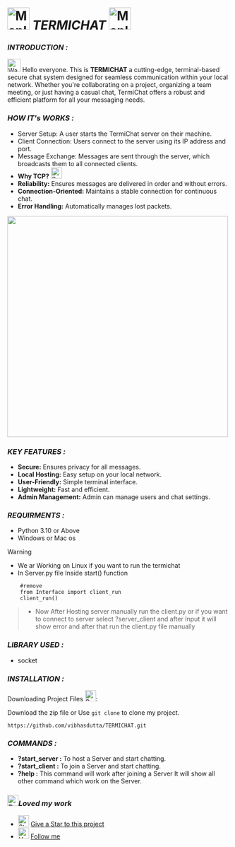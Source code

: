 # <img src="https://raw.githubusercontent.com/Tarikul-Islam-Anik/Animated-Fluent-Emojis/master/Emojis/Animals/Maple%20Leaf.png" alt="Maple Leaf" width="50" height="50" /> ***TERMICHAT*** <img src="https://raw.githubusercontent.com/Tarikul-Islam-Anik/Animated-Fluent-Emojis/master/Emojis/Animals/Maple%20Leaf.png" alt="Maple Leaf" width="50" height="50">

### ***INTRODUCTION :***
<img src="https://raw.githubusercontent.com/Tarikul-Islam-Anik/Animated-Fluent-Emojis/master/Emojis/Hand%20gestures/Waving%20Hand%20Medium-Light%20Skin%20Tone.png" alt="Waving Hand Medium-Light Skin Tone" width="30" height="30" /> Hello everyone. This is **TERMICHAT** a cutting-edge, terminal-based secure chat system designed for seamless communication within your local network. Whether you're collaborating on a project, organizing a team meeting, or just having a casual chat, TermiChat offers a robust and efficient platform for all your messaging needs.

### ***HOW IT's WORKS :***
- Server Setup: A user starts the TermiChat server on their machine.
- Client Connection: Users connect to the server using its IP address and port.
- Message Exchange: Messages are sent through the server, which broadcasts them to all connected clients.
- **Why TCP?** <img src="https://raw.githubusercontent.com/Tarikul-Islam-Anik/Animated-Fluent-Emojis/master/Emojis/Objects/Satellite%20Antenna.png" alt="Satellite Antenna" width="25" height="25" />
- **Reliability:** Ensures messages are delivered in order and without errors.
- **Connection-Oriented:** Maintains a stable connection for continuous chat.
- **Error Handling:** Automatically manages lost packets.
<img src="https://media.geeksforgeeks.org/wp-content/uploads/Socket_server-1.png" width="500" height="500" />

### ***KEY FEATURES :***
- **Secure:** Ensures privacy for all messages.
- **Local Hosting:** Easy setup on your local network.
- **User-Friendly:** Simple terminal interface.
- **Lightweight:** Fast and efficient.
- **Admin Management:** Admin can manage users and chat settings.

### ***REQUIRMENTS :***
- Python 3.10 or Above
- Windows or Mac os
> [!WARNING]  
> - We ar Working on Linux if you want to run the termichat
> - In Server.py file Inside start() function
```
    #remove 
    from Interface import client_run
    client_run()
```
> - Now After Hosting server manually run the client.py or if you want to connect to server select ?server_client and after Input it will show error and after that run the client.py file manually

### ***LIBRARY USED :***
- socket

### ***INSTALLATION :***
Downloading Project Files <img src="https://raw.githubusercontent.com/Tarikul-Islam-Anik/Animated-Fluent-Emojis/master/Emojis/Hand%20gestures/Backhand%20Index%20Pointing%20Down%20Medium-Light%20Skin%20Tone.png" alt="Backhand Index Pointing Down Medium-Light Skin Tone" width="25" height="25" />:
  
  Download the zip file or Use `git clone` to clone my project.
  ```
  https://github.com/vibhasdutta/TERMICHAT.git
  ```
### ***COMMANDS :*** 
- **?start_server :** To host a Server and start chatting.
- **?start_client :** To join a Server and start chatting.
- **?help :** This command will work after joining a Server It will show all other command which work on the Server.

### <img src="https://raw.githubusercontent.com/Tarikul-Islam-Anik/Animated-Fluent-Emojis/master/Emojis/Smilies/Red%20Heart.png" alt="Red Heart" width="25" height="25" />***Loved my work***
- <img src="https://raw.githubusercontent.com/Tarikul-Islam-Anik/Animated-Fluent-Emojis/master/Emojis/Travel%20and%20places/Star.png" alt="Star" width="25" height="25" /> [Give a Star to this project](https://github.com/vibhasdutta/TERMICHAT/edit/TERMICHAT_MAIN)
- <img src="https://raw.githubusercontent.com/Tarikul-Islam-Anik/Animated-Fluent-Emojis/master/Emojis/Hand%20gestures/Handshake.png" alt="Handshake" width="25" height="25" /> [Follow me](https://github.com/vibhasdutta)
  
